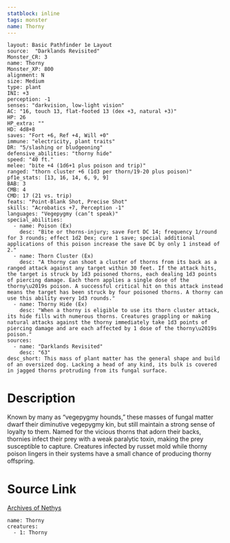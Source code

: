 ```yaml
---
statblock: inline
tags: monster
name: Thorny
---
```

```statblock
layout: Basic Pathfinder 1e Layout
source:  "Darklands Revisited"
Monster_CR: 3
name: Thorny
Monster_XP: 800
alignment: N
size: Medium
type: plant
INI: +3
perception: -1
senses: "darkvision, low-light vision"
AC: "16, touch 13, flat-footed 13 (dex +3, natural +3)"
HP: 26
HP_extra: ""
HD: 4d8+8
saves: "Fort +6, Ref +4, Will +0"
immune: "electricity, plant traits"
DR: "5/slashing or bludgeoning"
defensive_abilities: "thorny hide"
speed: "40 ft."
melee: "bite +4 (1d6+1 plus poison and trip)"
ranged: "thorn cluster +6 (1d3 per thorn/19-20 plus poison)"
pf1e_stats: [13, 16, 14, 6, 9, 9]
BAB: 3
CMB: 4
CMD: 17 (21 vs. trip)
feats: "Point-Blank Shot, Precise Shot"
skills: "Acrobatics +7, Perception -1"
languages: "Vegepygmy (can’t speak)"
special_abilities:
  - name: Poison (Ex)
    desc: "Bite or thorns-injury; save Fort DC 14; frequency 1/round for 3 rounds; effect 1d2 Dex; cure 1 save; special additional applications of this poison increase the save DC by only 1 instead of 2."
  - name: Thorn Cluster (Ex)
    desc: "A thorny can shoot a cluster of thorns from its back as a ranged attack against any target within 30 feet. If the attack hits, the target is struck by 1d3 poisoned thorns, each dealing 1d3 points of piercing damage. Each thorn applies a single dose of the thorny\u2019s poison. A successful critical hit on this attack instead means the target has been struck by four poisoned thorns. A thorny can use this ability every 1d3 rounds."
  - name: Thorny Hide (Ex)
    desc: "When a thorny is eligible to use its thorn cluster attack, its hide fills with numerous thorns. Creatures grappling or making natural attacks against the thorny immediately take 1d3 points of piercing damage and are each affected by 1 dose of the thorny\u2019s poison."
sources:
  - name: "Darklands Revisited"
    desc: "63"
desc_short: This mass of plant matter has the general shape and build of an oversized dog. Lacking a head of any kind, its bulk is covered in jagged thorns protruding from its fungal surface.
```
# Description
Known by many as “vegepygmy hounds,” these masses of fungal matter dwarf their diminutive vegepygmy kin, but still maintain a strong sense of loyalty to them. Named for the vicious thorns that adorn their backs, thornies infect their prey with a weak paralytic toxin, making the prey susceptible to capture. Creatures infected by russet mold while thorny poison lingers in their systems have a small chance of producing thorny offspring.
# Source Link
[Archives of Nethys](https://aonprd.com/MonsterDisplay.aspx?ItemName=Thorny)
```encounter-table
name: Thorny
creatures:
  - 1: Thorny
```
